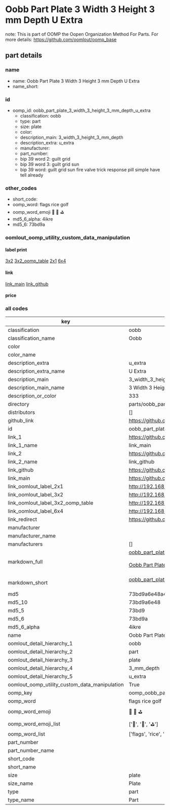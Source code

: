 # Oobb Part Plate 3 Width 3 Height 3 mm Depth U Extra  

note: This is part of OOMP the Oopen Organization Method For Parts. For more details: https://github.com/oomlout/oomp_base

##  part details
  







### name
* name: Oobb Part Plate 3 Width 3 Height 3 mm Depth U Extra
* name_short: 
### id
* oomp_id: oobb_part_plate_3_width_3_height_3_mm_depth_u_extra
  * classification: oobb
  * type: part
  * size: plate
  * color: 
  * description_main: 3_width_3_height_3_mm_depth
  * description_extra: u_extra
  * manufacturer: 
  * part_number: 
  * bip 39 word 2: guilt grid
  * bip 39 word 3: guilt grid sun
  * bip 39 word: guilt grid sun fire valve trick response pill simple have tell already

### other_codes
* short_code: 
* oomp_word: flags rice golf
* oomp_word_emoji :flags: :rice: :golf:
* md5_6_alpha: 4ikre
* md5_6: 73bd9a






### oomlout_oomp_utility_custom_data_manipulation
#### label print
[3x2](http://192.168.1.245:1112/?label=oomp%204ikre)
[3x2_oomp_table](http://192.168.1.108:1112/?label=oomp%204ikre)
[2x1](http://192.168.1.242:1112/?label=oomp%204ikre)
[6x4](http://192.168.1.55:1112/?label=oomp%204ikre)    

#### link

[link_main](https://github.com/oomlout/oomlout_oomp_version_1_messy/tree/main/parts/oobb_part_plate_3_width_3_height_3_mm_depth_u_extra) [link_github](https://github.com/oomlout/oomlout_oomp_version_1_messy/tree/main/parts/oobb_part_plate_3_width_3_height_3_mm_depth_u_extra)                             

#### price







### all codes 
| key | value |  
| --- | --- |  
| classification | oobb |  
| classification_name | Oobb |  
| color |  |  
| color_name |  |  
| description_extra | u_extra |  
| description_extra_name | U Extra |  
| description_main | 3_width_3_height_3_mm_depth |  
| description_main_name | 3 Width 3 Height 3 mm Depth |  
| description_or_color | 333 |  
| directory | parts/oobb_part_plate_3_width_3_height_3_mm_depth_u_extra |  
| distributors | [] |  
| github_link | https://github.com/oomlout/oomlout_oomp_part_src/tree/main/parts/oobb_part_plate_3_width_3_height_3_mm_depth_u_extra |  
| id | oobb_part_plate_3_width_3_height_3_mm_depth_u_extra |  
| link_1 | https://github.com/oomlout/oomlout_oomp_version_1_messy/tree/main/parts/oobb_part_plate_3_width_3_height_3_mm_depth_u_extra |  
| link_1_name | link_main |  
| link_2 | https://github.com/oomlout/oomlout_oomp_version_1_messy/tree/main/parts/oobb_part_plate_3_width_3_height_3_mm_depth_u_extra |  
| link_2_name | link_github |  
| link_github | https://github.com/oomlout/oomlout_oomp_version_1_messy/tree/main/parts/oobb_part_plate_3_width_3_height_3_mm_depth_u_extra |  
| link_main | https://github.com/oomlout/oomlout_oomp_version_1_messy/tree/main/parts/oobb_part_plate_3_width_3_height_3_mm_depth_u_extra |  
| link_oomlout_label_2x1 | http://192.168.1.242:1112/?label=oomp%204ikre |  
| link_oomlout_label_3x2 | http://192.168.1.245:1112/?label=oomp%204ikre |  
| link_oomlout_label_3x2_oomp_table | http://192.168.1.108:1112/?label=oomp%204ikre |  
| link_oomlout_label_6x4 | http://192.168.1.55:1112/?label=oomp%204ikre |  
| link_redirect | https://github.com/oomlout/oomlout_oomp_version_1_messy/tree/main/parts/oobb_part_plate_3_width_3_height_3_mm_depth_u_extra |  
| manufacturer |  |  
| manufacturer_name |  |  
| manufacturers | [] |  
| markdown_full | [oobb_part_plate_3_width_3_height_3_mm_depth_u_extra](none)<br>[](none)<br>[Oobb Part Plate 3 Width 3 Height 3 Mm Depth U Extra](none)<br><br> |  
| markdown_short | [oobb_part_plate_3_width_3_height_3_mm_depth_u_extra](none)<br><br> |  
| md5 | 73bd9a6e48a4d6f7a1f88573b2999b3d |  
| md5_10 | 73bd9a6e48 |  
| md5_5 | 73bd9 |  
| md5_6 | 73bd9a |  
| md5_6_alpha | 4ikre |  
| name | Oobb Part Plate 3 Width 3 Height 3 mm Depth U Extra |  
| oomlout_detail_hierarchy_1 | oobb |  
| oomlout_detail_hierarchy_2 | part |  
| oomlout_detail_hierarchy_3 | plate |  
| oomlout_detail_hierarchy_4 | 3_mm_depth |  
| oomlout_detail_hierarchy_5 | u_extra |  
| oomlout_oomp_utility_custom_data_manipulation | True |  
| oomp_key | oomp_oobb_part_plate_3_width_3_height_3_mm_depth_u_extra |  
| oomp_word | flags rice golf |  
| oomp_word_emoji | :flags: :rice: :golf: |  
| oomp_word_emoji_list | [':flags:', ':rice:', ':golf:'] |  
| oomp_word_list | ['flags', 'rice', 'golf'] |  
| part_number |  |  
| part_number_name |  |  
| short_code |  |  
| short_name |  |  
| size | plate |  
| size_name | Plate |  
| type | part |  
| type_name | Part |  

